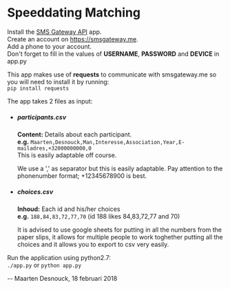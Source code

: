 # Speeddating Matching

Install the [SMS Gateway API](https://play.google.com/store/apps/details?id=networked.solutions.sms.gateway.api) app.<br>
Create an account on <https://smsgateway.me>.<br>
Add a phone to your account.<br>
Don't forget to fill in the values of **USERNAME**, **PASSWORD** and **DEVICE** in app.py

This app makes use of **requests** to communicate with smsgateway.me so you will need to install it by running:<br>
`pip install requests`

The app takes 2 files as input:

- ##### participants.csv

  **Content:** Details about each participant.<br>
  **e.g.** `Maarten,Desnouck,Man,Interesse,Association,Year,E-mailadres,+32000000000,0`<br>
  This is easily adaptable off course.

  We use a ',' as separator but this is easily adaptable. Pay attention to the phonenumber format; +12345678900 is best.

- ##### choices.csv

  **Inhoud:** Each id and his/her choices<br>
  **e.g.** `188,84,83,72,77,70` (id 188 likes 84,83,72,77 and 70)

  It is advised to use google sheets for putting in all the numbers from the paper slips, it allows for multiple people to work toghether putting all the choices and it allows you to export to csv very easily.

Run the application using python2.7:<br>
`./app.py` or `python app.py`

-- Maarten Desnouck, 18 februari 2018
